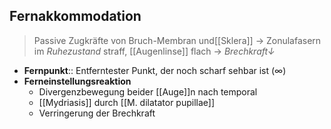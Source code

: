 ## Fernakkommodation
> Passive Zugkräfte von Bruch-Membran und[[Sklera]] → Zonulafasern im *Ruhezustand* straff, [[Augenlinse]] flach → *Brechkraft↓*

- **Fernpunkt**:: Entferntester Punkt, der noch scharf sehbar ist (∞)
- **Ferneinstellungsreaktion**
	- Divergenzbewegung beider [[Auge]]n nach temporal
	- [[Mydriasis]] durch [[M. dilatator pupillae]]
	- Verringerung der Brechkraft